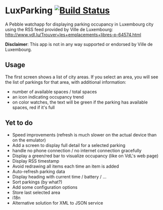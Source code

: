 # LuxParking [![Build Status](https://travis-ci.org/ogerardin/LuxParking.svg?branch=master)](https://travis-ci.org/ogerardin/LuxParking)
A Pebble watchapp for displaying parking occupancy in Luxembourg city using the RSS feed provided by Ville de Luxembourg: http://www.vdl.lu/Trouver+les+emplacements+libres-p-64574.html

**Disclaimer**: This app is not in any way supported or endorsed by Ville de Luxembourg.

## Usage
The first screen shows a list of city areas. If you select an area, you will see the list of parkings for that area, with additional information:
* number of available spaces / total spaces
* an icon indicating occupancy trend
* on color watches, the text will be green if the parking has available spaces, red if it's full

## Yet to do
* Speed improvements (refresh is much slower on the actual device than on the emulator)
* Add a screen to display full detail for a selected parking 
* handle no phone connection / no internet connection gracefully
* Display a green/red bar to visualize occupancy (like on VdL's web page)
* Display RSS timestamp
* Avoid redrawing all items each time an item is added
* Auto-refresh parking data 
* Display heading with current time / battery / ...
* Sort parkings (by what?)
* Add some configuration options
* Store last selected area
* i18n
* Alternative solution for XML to JSON service


